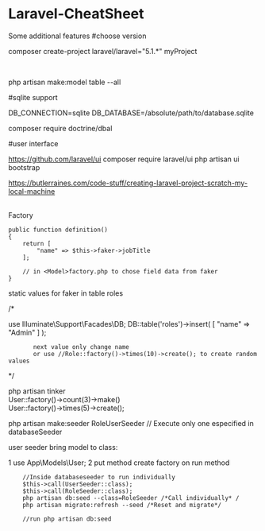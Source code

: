 # Laravel-CheatSheet
Some additional features
#choose version

composer create-project laravel/laravel="5.1.*" myProject


<br>

php artisan make:model table --all

#sqlite support

DB_CONNECTION=sqlite
DB_DATABASE=/absolute/path/to/database.sqlite


composer require doctrine/dbal

#user interface

https://github.com/laravel/ui
composer require laravel/ui
php artisan ui bootstrap



https://butlerraines.com/code-stuff/creating-laravel-project-scratch-my-local-machine

<br>
Factory

    public function definition()
    {
        return [
            "name" => $this->faker->jobTitle
        ];
        
        // in <Model>factory.php to chose field data from faker
    }
    
    


static values for faker in table roles 

/*

use Illuminate\Support\Facades\DB;
        DB::table('roles')->insert(
            [
                "name" =>  "Admin"
            ]
            );
           
           next value only change name
           or use //Role::factory()->times(10)->create(); to create random values

*/

php artisan tinker <br>
User::factory()->count(3)->make() <br>
User::factory()->times(5)->create(); <br>


php artisan make:seeder RoleUserSeeder // Execute only one especified in databaseSeeder

user seeder bring model to class: <br>

 1 use App\Models\User;
 2 put method create factory on run method <br>
 
        //Inside databaseseeder to run individually
        $this->call(UserSeeder::class);
        $this->call(RoleSeeder::class);
        php artisan db:seed --class=RoleSeeder /*Call individually* / 
        php artisan migrate:refresh --seed /*Reset and migrate*/
   
        //run php artisan db:seed
        

